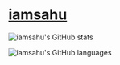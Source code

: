# [iamsahu](https://twitter.com/themystery)

![iamsahu's GitHub stats](https://github-readme-stats.vercel.app/api?username=iamsahu&theme=radical)


![iamsahu's GitHub languages](https://github-readme-stats.vercel.app/api/top-langs/?username=iamsahu&theme=radical)
